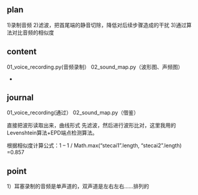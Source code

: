 ﻿plan
-
1)录制音频
2)滤波，把首尾端的静音切除，降低对后续步骤造成的干扰
3)通过算法对比音频的相似度


content
-
01_voice_recording.py(音频录制）
02_sound_map.py（波形图、声频图）




-
journal
-
01_voice_recording(通过）
02_sound_map.py（借鉴）

直接把波形读取出来，曲线形式
先滤波，然后进行波形比对，这里我用的Levenshtein算法+EPD端点检测算法。

根据相似度计算公式：1 – 1 / Math.max(“stecai1”.length, “stecai2”.length) =0.857


point
-
1）耳塞录制的音频是单声道的，双声道是左右左右……排列的